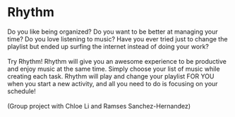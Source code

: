 <h1>Rhythm </h1>
Do you like being organized? Do you want to be better at managing your time? Do you love listening to music? Have you ever tried just to change the playlist but ended up surfing the internet instead of doing your work?  
<br><br>
Try Rhythm! Rhythm will give you an awesome experience to be productive and enjoy music at the same time. Simply choose your list of music while creating each task. Rhythm will play and change your playlist FOR YOU when you start a new activity, and all you need to do is focusing on your schedule!
<br><br>
(Group project with Chloe Li and Ramses Sanchez-Hernandez)
